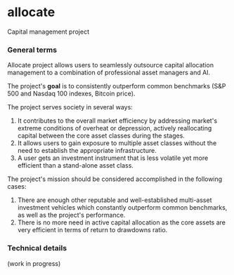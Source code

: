 # allocate
Capital management project

### General terms
Allocate project allows users to seamlessly outsource capital allocation management to a combination of professional asset managers and AI.
 
The project's **goal** is to consistently outperform common benchmarks (S&P 500 and Nasdaq 100 indexes, Bitcoin price). 

The project serves society in several ways:

1. It contributes to the overall market efficiency by addressing market's extreme conditions of overheat or depression, actively reallocating capital between the core asset classes during the stages.
2. It allows users to gain exposure to multiple asset classes without the need to establish the appropriate infrastructure.
3. A user gets an investment instrument that is less volatile yet more efficient than a stand-alone asset class.

The project's mission should be considered accomplished in the following cases:
1. There are enough other reputable and well-established multi-asset investment vehicles which constantly outperform common benchmarks, as well as the project's performance. 
2. There is no more need in active capital allocation as the core assets are very efficient in terms of return to drawdowns ratio.

### Technical details
(work in progress)
